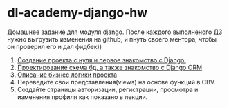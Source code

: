 # dl-academy-django-hw
Домашнее задание для модуля django.
После каждого выполненого ДЗ нужно выгрузить изменения на github, и пнуть своего ментора, чтобы он проверил его и дал фидбек))

1. [Создание проекта с нуля и первое знакомство с Django.](./homeworks/first/first.md)
2. [Проектирование схема бд, а также знакомство с Django ORM](./homeworks/second/second.md)
3. [Описание бизнес логики проекта](./homeworks/third/third.md)
4. Переведите свои представления(views) на основе функций в CBV.
5. Создайте страницы авторизации, регистрации, просмотра и изменения профиля как показано в лекции.
